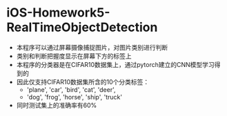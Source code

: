 # iOS-Homework5-RealTimeObjectDetection

* 本程序可以通过屏幕摄像捕捉图片，对图片类别进行判断
* 类别和判断把握度显示在屏幕下方的标签上
* 本程序的分类器是在CIFAR10数据集上，通过pytorch建立的CNN模型学习得到的
* 因此仅支持CIFAR10数据集所含的10个分类标签：
  * 'plane', 'car', 'bird', 'cat', 'deer', 
  * 'dog', 'frog', 'horse', 'ship', 'truck'
* 同时测试集上的准确率有60%

